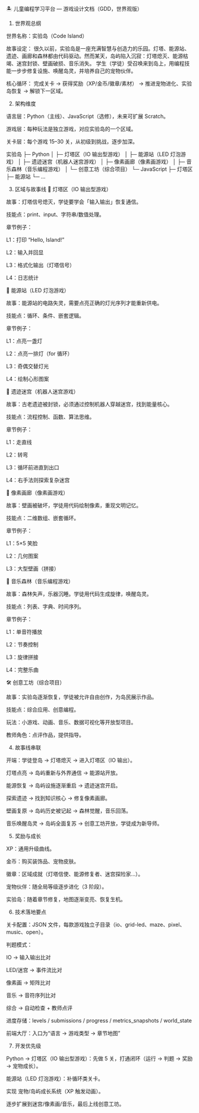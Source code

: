 🏝️ 儿童编程学习平台 — 游戏设计文档（GDD，世界观版）
1. 世界观总纲

世界名称：实验岛（Code Island）

故事设定：
很久以前，实验岛是一座充满智慧与创造力的乐园。灯塔、能源站、遗迹、画廊和森林都由代码驱动。然而某天，岛屿陷入沉寂：灯塔熄灭、能源枯竭、迷宫封锁、壁画破损、音乐消失。
学生（学徒）受召唤来到岛上，用编程技能一步步修复设施、唤醒岛灵，并培养自己的宠物伙伴。

核心循环：
完成关卡 → 获得奖励（XP/金币/徽章/素材） → 推进宠物进化、实验岛恢复 → 解锁下一区域。

2. 架构维度

语言层：Python（主线）、JavaScript（选修），未来可扩展 Scratch。

游戏层：每种玩法是独立游戏，对应实验岛的一个区域。

关卡层：每个游戏 15–30 关，从初级到挑战，逐步加深。

实验岛
 ├─ Python
 │   ├─ 灯塔区（IO 输出型游戏）
 │   ├─ 能源站（LED 灯泡游戏）
 │   ├─ 遗迹迷宫（机器人迷宫游戏）
 │   ├─ 像素画廊（像素画游戏）
 │   ├─ 音乐森林（音乐编程游戏）
 │   └─ 创意工坊（综合项目）
 └─ JavaScript
     ├─ 灯塔区
     ├─ 能源站
     └─ ...

3. 区域与故事线
🌟 灯塔区（IO 输出型游戏）

故事：灯塔信号熄灭，学徒要学会「输入输出」恢复通信。

技能点：print、input、字符串/数值处理。

章节例子：

L1：打印 “Hello, Island!”

L2：输入并回显

L3：格式化输出（灯塔信号）

L4：日志统计

🔋 能源站（LED 灯泡游戏）

故事：能源站的电路失灵，需要点亮正确的灯光序列才能重新供电。

技能点：循环、条件、嵌套逻辑。

章节例子：

L1：点亮一盏灯

L2：点亮一排灯（for 循环）

L3：奇偶交替灯光

L4：绘制心形图案

🧩 遗迹迷宫（机器人迷宫游戏）

故事：古老遗迹被封锁，必须通过控制机器人穿越迷宫，找到能量核心。

技能点：流程控制、函数、算法思维。

章节例子：

L1：走直线

L2：转弯

L3：循环前进直到出口

L4：右手法则探索复杂迷宫

🎨 像素画廊（像素画游戏）

故事：壁画被破坏，学徒用代码绘制像素，重现文明记忆。

技能点：二维数组、嵌套循环。

章节例子：

L1：5×5 笑脸

L2：几何图案

L3：大型壁画（拼接）

🎵 音乐森林（音乐编程游戏）

故事：森林失声，乐器沉睡。学徒用代码生成旋律，唤醒岛灵。

技能点：列表、字典、时间序列。

章节例子：

L1：单音符播放

L2：节奏控制

L3：旋律拼接

L4：完整乐曲

🛠️ 创意工坊（综合项目）

故事：实验岛逐渐恢复，学徒被允许自由创作，为岛民展示作品。

技能点：综合应用、创意编程。

玩法：小游戏、动画、音乐、数据可视化等开放型项目。

教师角色：点评作品，提供指导。

4. 故事线串联

开端：学徒登岛 → 灯塔熄灭 → 进入灯塔区（IO 输出）。

灯塔点亮 → 岛屿重新与外界通信 → 能源站开放。

能源恢复 → 岛屿设施逐渐重启 → 遗迹迷宫开启。

探索遗迹 → 找到知识核心 → 修复像素画廊。

壁画复原 → 岛屿历史被记起 → 森林觉醒，音乐回荡。

音乐唤醒岛灵 → 岛屿全面复苏 → 创意工坊开放，学徒成为新导师。

5. 奖励与成长

XP：通用升级曲线。

金币：购买装饰品、宠物皮肤。

徽章：区域成就（灯塔信使、能源修复者、迷宫探险家…）。

宠物伙伴：随全局等级逐步进化（3 阶段）。

实验岛：随着章节修复，地图逐渐变亮、恢复生机。

6. 技术落地要点

关卡配置：JSON 文件，每款游戏独立子目录（io、grid-led、maze、pixel、music、open）。

判题模式：

IO → 输入输出比对

LED/迷宫 → 事件流比对

像素画 → 矩阵比对

音乐 → 音符序列比对

综合 → 自动检查 + 教师点评

进度存储：levels / submissions / progress / metrics_snapshots / world_state

前端大厅：入口为“语言 → 游戏类型 → 章节地图”

7. 开发优先级

Python → 灯塔区（IO 输出型游戏）：先做 5 关，打通闭环（运行 → 判题 → 奖励 → 宠物成长）。

能源站（LED 灯泡游戏）：补循环类关卡。

实现 宠物/岛屿成长系统（XP 触发动画）。

逐步扩展到迷宫/像素画/音乐，最后上线创意工坊。
